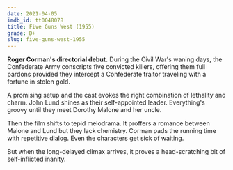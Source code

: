 ```yaml
---
date: 2021-04-05
imdb_id: tt0048078
title: Five Guns West (1955)
grade: D+
slug: five-guns-west-1955
---
```


**Roger Corman's directorial debut.** During the Civil War's waning days, the Confederate Army conscripts five convicted killers, offering them full pardons provided they intercept a Confederate traitor traveling with a fortune in stolen gold.

<!-- end -->

A promising setup and the cast evokes the right combination of lethality and charm. John Lund shines as their self-appointed leader. Everything's groovy until they meet Dorothy Malone and her uncle.

Then the film shifts to tepid melodrama. It proffers a romance between Malone and Lund but they lack chemistry. Corman pads the running time with repetitive dialog. Even the characters get sick of waiting.

But when the long-delayed climax arrives, it proves a head-scratching bit of self-inflicted inanity.